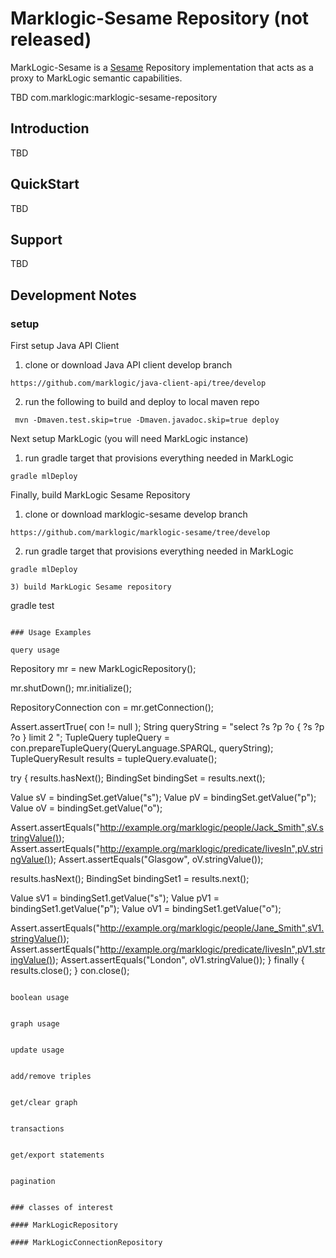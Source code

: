 # Marklogic-Sesame Repository (not released)

MarkLogic-Sesame is a [Sesame](http://rdf4j.org/) Repository implementation that acts as a proxy to MarkLogic semantic capabilities.

TBD com.marklogic:marklogic-sesame-repository

## Introduction

TBD

## QuickStart

TBD

## Support

TBD


## Development Notes

### setup

First setup Java API Client

1) clone or download Java API client develop branch

```
https://github.com/marklogic/java-client-api/tree/develop
```

2) run the following to build and deploy to local maven repo

```
 mvn -Dmaven.test.skip=true -Dmaven.javadoc.skip=true deploy
 ```

Next setup MarkLogic (you will need MarkLogic instance)

1) run gradle target that provisions everything needed in MarkLogic

```
gradle mlDeploy
```

Finally, build MarkLogic Sesame Repository

1) clone or download marklogic-sesame develop branch

```
https://github.com/marklogic/marklogic-sesame/tree/develop
```


2) run gradle target that provisions everything needed in MarkLogic

```
gradle mlDeploy

3) build MarkLogic Sesame repository

```
gradle test

```

### Usage Examples

query usage
```
Repository mr = new MarkLogicRepository();

mr.shutDown();
mr.initialize();

RepositoryConnection con = mr.getConnection();

Assert.assertTrue( con != null );
String queryString = "select ?s ?p ?o { ?s ?p ?o } limit 2 ";
TupleQuery tupleQuery =  con.prepareTupleQuery(QueryLanguage.SPARQL, queryString);
TupleQueryResult results = tupleQuery.evaluate();

try {
results.hasNext();
BindingSet bindingSet = results.next();

Value sV = bindingSet.getValue("s");
Value pV = bindingSet.getValue("p");
Value oV = bindingSet.getValue("o");

Assert.assertEquals("http://example.org/marklogic/people/Jack_Smith",sV.stringValue());
Assert.assertEquals("http://example.org/marklogic/predicate/livesIn",pV.stringValue());
Assert.assertEquals("Glasgow", oV.stringValue());

results.hasNext();
BindingSet bindingSet1 = results.next();

Value sV1 = bindingSet1.getValue("s");
Value pV1 = bindingSet1.getValue("p");
Value oV1 = bindingSet1.getValue("o");

Assert.assertEquals("http://example.org/marklogic/people/Jane_Smith",sV1.stringValue());
Assert.assertEquals("http://example.org/marklogic/predicate/livesIn",pV1.stringValue());
Assert.assertEquals("London", oV1.stringValue());
}
finally {
results.close();
}
con.close();
```

boolean usage
```
```

graph usage
```
```

update usage
```
```

add/remove triples
```
```

get/clear graph
```
```

transactions
```
```

get/export statements
```
```

pagination
```
```

### classes of interest

#### MarkLogicRepository

#### MarkLogicConnectionRepository
